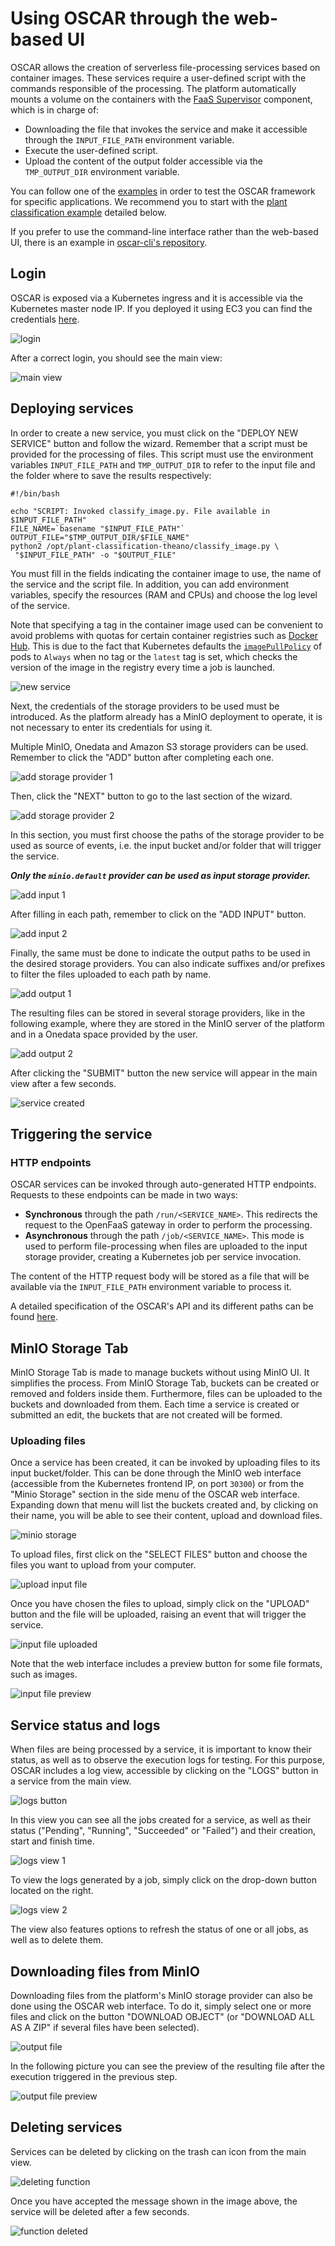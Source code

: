 # Using OSCAR through the web-based UI

OSCAR allows the creation of serverless file-processing services based on
container images. These services require a user-defined script with the
commands responsible of the processing. The platform automatically mounts a
volume on the containers with the
[FaaS Supervisor](https://github.com/grycap/faas-supervisor) component, which
is in charge of:

- Downloading the file that invokes the service and make it accessible through
    the `INPUT_FILE_PATH` environment variable.
- Execute the user-defined script.
- Upload the content of the output folder accessible via the `TMP_OUTPUT_DIR`
    environment variable.

You can follow one of the
[examples](https://github.com/grycap/oscar/tree/master/examples)
in order to test the OSCAR framework for specific applications. We recommend
you to start with the
[plant classification example](https://github.com/grycap/oscar/tree/master/examples/plant-classification-sync)
detailed below.

If you prefer to use the command-line interface rather than the web-based UI,
there is an example in
[oscar-cli's repository](https://github.com/grycap/oscar-cli/tree/main/example-workflow).

## Login

OSCAR is exposed via a Kubernetes ingress and it is accessible via the
Kubernetes master node IP. If you deployed it using EC3 you can find the
credentials [here](deploy-ec3.md#default-service-endpoints).

![login](images/usage/usage-01.png)

After a correct login, you should see the main view:
<!-- TODO actualizar foto del login a la nueva interfaz -->
![main view](images/usage/usage-02.png)

## Deploying services

In order to create a new service, you must click on the "DEPLOY NEW SERVICE"
button and follow the wizard. Remember that a script must be provided for the
processing of files. This script must use the environment variables
`INPUT_FILE_PATH` and `TMP_OUTPUT_DIR` to refer to the input file and the
folder where to save the results respectively:


```
#!/bin/bash

echo "SCRIPT: Invoked classify_image.py. File available in $INPUT_FILE_PATH"
FILE_NAME=`basename "$INPUT_FILE_PATH"`
OUTPUT_FILE="$TMP_OUTPUT_DIR/$FILE_NAME"
python2 /opt/plant-classification-theano/classify_image.py \
 "$INPUT_FILE_PATH" -o "$OUTPUT_FILE"
```

You must fill in the fields indicating the container image to use, the name of
the service and the script file. In addition, you can add environment
variables, specify the resources (RAM and CPUs) and choose the log level of
the service.

Note that specifying a tag in the container image used can be convenient to
avoid problems with quotas for certain container registries such as
[Docker Hub](https://docs.docker.com/docker-hub/download-rate-limit/#what-is-the-download-rate-limit-on-docker-hub).
This is due to the fact that Kubernetes defaults the
[`imagePullPolicy`](https://kubernetes.io/docs/concepts/containers/images/#image-pull-policy)
of pods to `Always` when no tag or the `latest` tag is set, which checks the
version of the image in the registry every time a job is launched.

![new service](images/usage/usage-03.png)

Next, the credentials of the storage providers to be used must be introduced.
As the platform already has a MinIO deployment to operate, it is not necessary
to enter its credentials for using it.

Multiple MinIO, Onedata and Amazon S3 storage providers can be used. Remember
to click the "ADD" button after completing each one.

![add storage provider 1](images/usage/usage-04.png)

Then, click the "NEXT" button to go to the last section of the wizard.

![add storage provider 2](images/usage/usage-05.png)

In this section, you must first choose the paths of the storage provider to be
used as source of events, i.e. the input bucket and/or folder that will
trigger the service.

***Only the `minio.default` provider can be used as input storage provider.***

![add input 1](images/usage/usage-06.png)

After filling in each path, remember to click on the "ADD INPUT" button.

![add input 2](images/usage/usage-07.png)

Finally, the same must be done to indicate the output paths to be used in
the desired storage providers. You can also indicate suffixes and/or prefixes
to filter the files uploaded to each path by name.

![add output 1](images/usage/usage-08.png)

The resulting files can be stored in several storage providers, like in the
following example, where they are stored in the MinIO server of the platform
and in a Onedata space provided by the user.

![add output 2](images/usage/usage-09.png)

After clicking the "SUBMIT" button the new service will appear in the main
view after a few seconds.

![service created](images/usage/usage-10.png)

## Triggering the service

### HTTP endpoints

OSCAR services can be invoked through auto-generated HTTP endpoints. Requests
to these endpoints can be made in two ways:

- **Synchronous** through the path `/run/<SERVICE_NAME>`. This redirects the
    request to the OpenFaaS gateway in order to perform the processing.
- **Asynchronous** through the path `/job/<SERVICE_NAME>`. This mode is used
    to perform file-processing when files are uploaded to the input storage
    provider, creating a Kubernetes job per service invocation.

The content of the HTTP request body will be stored as a file that will be
available via the `INPUT_FILE_PATH` environment variable to process it.

A detailed specification of the OSCAR's API and its different paths can be
found [here](api.md).

## MinIO Storage Tab

MinIO Storage Tab is made to manage buckets without using MinIO UI. It
simplifies the process. From MinIO Storage Tab, buckets can be created or
removed and folders inside them. Furthermore, files can be uploaded to the
buckets and downloaded from them. Each time a service is created or submitted
an edit, the buckets that are not created will be formed.

### Uploading files

Once a service has been created, it can be invoked by uploading files to its
input bucket/folder. This can be done through the MinIO web interface
(accessible from the Kubernetes frontend IP, on port `30300`) or from the
"Minio Storage" section in the side menu of the OSCAR web interface. Expanding
down that menu will list the buckets created and, by clicking on their name,
you will be able to see their content, upload and download files.

![minio storage](images/usage/usage-11.png)

To upload files, first click on the "SELECT FILES" button and choose the files
you want to upload from your computer.

![upload input file](images/usage/usage-12.png)

Once you have chosen the files to upload, simply click on the "UPLOAD" button
and the file will be uploaded, raising an event that will trigger the service.

![input file uploaded](images/usage/usage-13.png)

Note that the web interface includes a preview button for some file formats,
such as images.

![input file preview](images/usage/usage-14.png)

## Service status and logs

When files are being processed by a service, it is important to know their
status, as well as to observe the execution logs for testing. For this
purpose, OSCAR includes a log view, accessible by clicking on the "LOGS"
button in a service from the main view.

![logs button](images/usage/usage-15.png)

In this view you can see all the jobs created for a service, as well as their
status ("Pending", "Running", "Succeeded" or "Failed") and their creation,
start and finish time.

![logs view 1](images/usage/usage-16.png)

To view the logs generated by a job, simply click on the drop-down button
located on the right.

![logs view 2](images/usage/usage-17.png)

The view also features options to refresh the status of one or all jobs, as
well as to delete them.

## Downloading files from MinIO

Downloading files from the platform's MinIO storage provider can also be done
using the OSCAR web interface. To do it, simply select one or more files and
click on the button "DOWNLOAD OBJECT" (or "DOWNLOAD ALL AS A ZIP" if several
files have been selected).

![output file](images/usage/usage-18.png)

In the following picture you can see the preview of the resulting file after
the execution triggered in the previous step.

![output file preview](images/usage/usage-19.png)

## Deleting services

Services can be deleted by clicking on the trash can icon from the main view.

![deleting function](images/usage/usage-21.png)

Once you have accepted the message shown in the image above, the service will
be deleted after a few seconds.

![function deleted](images/usage/usage-22.png)
